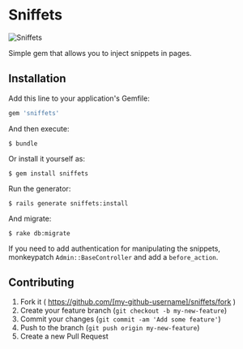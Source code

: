 # Sniffets

![Sniffets](http://images4-d.ravelrycache.com/uploads/Tazzyb/195662530/image_small.jpg)

Simple gem that allows you to inject snippets in pages.


## Installation

Add this line to your application's Gemfile:

```ruby
gem 'sniffets'
```

And then execute:

    $ bundle

Or install it yourself as:

    $ gem install sniffets

Run the generator:

    $ rails generate sniffets:install

And migrate:

    $ rake db:migrate

If you need to add authentication for manipulating the snippets, monkeypatch
`Admin::BaseController` and add a `before_action`.

## Contributing

1. Fork it ( https://github.com/[my-github-username]/sniffets/fork )
2. Create your feature branch (`git checkout -b my-new-feature`)
3. Commit your changes (`git commit -am 'Add some feature'`)
4. Push to the branch (`git push origin my-new-feature`)
5. Create a new Pull Request
